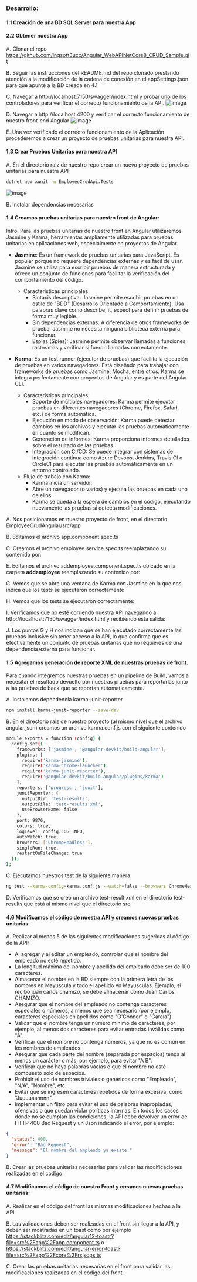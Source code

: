 ### Desarrollo:
#### 1.1 Creación de una BD SQL Server para nuestra App
#### 2.2 Obtener nuestra App
A\. Clonar el repo https://github.com/ingsoft3ucc/Angular_WebAPINetCore8_CRUD_Sample.git

B\. Seguir las instrucciones del README.md del repo clonado prestando atención a la modificación de la cadena de conexión en el appSettings.json para que apunte a la BD creada en 4.1 

C\. Navegar a http://localhost:7150/swagger/index.html y probar uno de los controladores para verificar el correcto funcionamiento de la API.
![image](https://github.com/user-attachments/assets/a537ad2e-7c4a-4099-a3e4-fb03fc3bd1f1)

D\. Navegar a http://localhost:4200 y verificar el correcto funcionamiento de nuestro front-end Angular
![image](https://github.com/user-attachments/assets/a2858f8a-4ce7-4d49-8852-167e8cc23660)

E\. Una vez verificado el correcto funcionamiento de la Aplicación procederemos a crear un proyecto de pruebas unitarias para nuestra API.
#### 1.3 Crear Pruebas Unitarias para nuestra API
A\. En el directorio raiz de nuestro repo crear un nuevo proyecto de pruebas unitarias para nuestra API 
```bash
dotnet new xunit -n EmployeeCrudApi.Tests
```
![image](https://github.com/user-attachments/assets/faba2065-cf36-44c8-be66-c616355b7659)


B\. Instalar dependencias necesarias
#### 1.4 Creamos pruebas unitarias para nuestro front de Angular:
Intro\. 
Para las pruebas unitarias de nuestro front en Angular utilizaremos Jasmine y Karma, herramientas ampliamente utilizadas para pruebas unitarias en aplicaciones web, especialmente en proyectos de Angular.

- **Jasmine**: Es un framework de pruebas unitarias para JavaScript. Es popular porque no requiere dependencias externas y es fácil de usar. Jasmine se utiliza para escribir pruebas de manera estructurada y ofrece un conjunto de funciones para facilitar la verificación del comportamiento del código.
  - Características principales:
    - Sintaxis descriptiva: Jasmine permite escribir pruebas en un estilo de "BDD" (Desarrollo Orientado a Comportamiento). Usa palabras clave como describe, it, expect para definir pruebas de forma muy legible.
    - Sin dependencias externas: A diferencia de otros frameworks de prueba, Jasmine no necesita ninguna biblioteca externa para funcionar.
    - Espías (Spies): Jasmine permite observar llamadas a funciones, rastrearlas y verificar si fueron llamadas correctamente.

- **Karma**: Es un test runner (ejecutor de pruebas) que facilita la ejecución de pruebas en varios navegadores. Está diseñado para trabajar con frameworks de pruebas como Jasmine, Mocha, entre otros. Karma se integra perfectamente con proyectos de Angular y es parte del Angular CLI.
  - Características principales:
    - Soporte de múltiples navegadores: Karma permite ejecutar pruebas en diferentes navegadores (Chrome, Firefox, Safari, etc.) de forma automática.
    - Ejecución en modo de observación: Karma puede detectar cambios en los archivos y ejecutar las pruebas automáticamente en cuanto se modifican.
    - Generación de informes: Karma proporciona informes detallados sobre el resultado de las pruebas.
    - Integración con CI/CD: Se puede integrar con sistemas de integración continua como Azure Devops, Jenkins, Travis CI o CircleCI para ejecutar las pruebas automáticamente en un entorno controlado.
  - Flujo de trabajo con Karma:
    - Karma inicia un servidor.
    - Abre un navegador (o varios) y ejecuta las pruebas en cada uno de ellos.
    - Karma se queda a la espera de cambios en el código, ejecutando nuevamente las pruebas si detecta modificaciones.

A\. Nos posicionamos en nuestro proyecto de front, en el directorio EmployeeCrudAngular/src/app

B\. Editamos el archivo app.component.spec.ts

C\. Creamos el archivo employee.service.spec.ts reemplazando su contenido por:

E\. Editamos el archivo addemployee.component.spec.ts ubicado en la carpeta **addemployee** reemplazando su contenido por:

G\. Vemos que se abre una ventana de Karma con Jasmine en la que nos indica que los tests se ejecutaron correctamente

H\. Vemos que los tests se ejecutaron correctamente:

I\. Verificamos que no esté corriendo nuestra API navegando a http://localhost:7150/swagger/index.html y recibiendo esta salida:

J\. Los puntos G y H nos indican que se han ejecutado correctamente las pruebas inclusive sin tener acceso a la API, lo que confirma que es efectivamente un conjunto de pruebas unitarias que no requieres de una dependencia externa para funcionar.

#### 1.5 Agregamos generación de reporte XML de nuestras pruebas de front.
Para cuando integremos nuestras pruebas en un pipeline de Build, vamos a necesitar el resultado devuelto por nuestras pruebas para reportarlas junto a las pruebas de back que se reportan automaticamente. 

A\. Instalamos dependencia karma-junit-reporter
```bash
npm install karma-junit-reporter --save-dev
```
B\. En el directorio raiz de nuestro proyecto (al mismo nivel que el archivo angular.json) creamos un archivo karma.conf.js con el siguiente contenido
```bash
module.exports = function (config) {
  config.set({
    frameworks: ['jasmine', '@angular-devkit/build-angular'],
    plugins: [
      require('karma-jasmine'),
      require('karma-chrome-launcher'),
      require('karma-junit-reporter'),
      require('@angular-devkit/build-angular/plugins/karma')
    ],
    reporters: ['progress', 'junit'],
    junitReporter: {
      outputDir: 'test-results',
      outputFile: 'test-results.xml',
      useBrowserName: false
    },
    port: 9876,
    colors: true,
    logLevel: config.LOG_INFO,
    autoWatch: true,
    browsers: ['ChromeHeadless'],
    singleRun: true,
    restartOnFileChange: true
  });
};
```
C\. Ejecutamos nuestros test de la siguiente manera:
```bash
ng test --karma-config=karma.conf.js --watch=false --browsers ChromeHeadless
```
D\. Verificamos que se creo un archivo test-result.xml en el directorio test-results que está al mismo nivel que el directorio src

#### 4.6 Modificamos el código de nuestra API y creamos nuevas pruebas unitarias:

A\. Realizar al menos 5 de las siguientes modificaciones sugeridas al código de la API:
  - Al agregar y al editar un empleado, controlar que el nombre del empleado no esté repetido.
  - La longitud máxima del nombre y apellido del empleado debe ser de 100 caracteres.
  - Almacenar el nombre en la BD siempre con la primera letra de los nombres en Mayuscula y todo el apellido en Mayusculas. Ejemplo, si recibo juan carlos chamizo, se debe almacenar como Juan Carlos CHAMIZO.
  - Asegurar que el nombre del empleado no contenga caracteres especiales o números, a menos que sea necesario (por ejemplo, caracteres especiales en apellidos como "O'Connor" o "García").
  - Validar que el nombre tenga un número mínimo de caracteres, por ejemplo, al menos dos caracteres para evitar entradas inválidas como "A".
  - Verificar que el nombre no contenga números, ya que no es común en los nombres de empleados.
  - Asegurar que cada parte del nombre (separada por espacios) tenga al menos un carácter o más, por ejemplo, para evitar "A B".
  - Verificar que no haya palabras vacías o que el nombre no esté compuesto solo de espacios.
  - Prohibir el uso de nombres triviales o genéricos como "Empleado", "N/A", "Nombre", etc.
  - Evitar que se ingresen caracteres repetidos de forma excesiva, como "Juuuuaannnn".
  - Implementar un filtro para evitar el uso de palabras inapropiadas, ofensivas o que puedan violar políticas internas.
En todos los casos donde no se cumplan las condiciones, la API debe devolver un error de HTTP 400 Bad Request y un Json indicando el error, por ejemplo:
```json
{
  "status": 400,
  "error": "Bad Request",
  "message": "El nombre del empleado ya existe."
}
```

B\. Crear las pruebas unitarias necesarias para validar las modificaciones realizadas en el código

#### 4.7 Modificamos el código de nuestro Front y creamos nuevas pruebas unitarias:

A\. Realizar en el código del front las mismas modificaciones hechas a la API. 

B\. Las validaciones deben ser realizadas en el front sin llegar a la API, y deben ser mostradas en un toast como por ejemplo https://stackblitz.com/edit/angular12-toastr?file=src%2Fapp%2Fapp.component.ts o https://stackblitz.com/edit/angular-error-toast?file=src%2Fapp%2Fcore%2Frxjsops.ts

C\. Crear las pruebas unitarias necesarias en el front para validar las modificaciones realizadas en el código del front.

